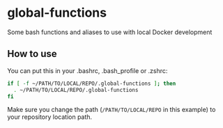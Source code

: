 # global-functions
Some bash functions and aliases to use with local Docker development

## How to use
You can put this in your .bashrc, .bash_profile or .zshrc:
```bash
if [ -f ~/PATH/TO/LOCAL/REPO/.global-functions ]; then
  . ~/PATH/TO/LOCAL/REPO/.global-functions
fi
```
Make sure you change the path (`/PATH/TO/LOCAL/REPO` in this example)
to your repository location path.